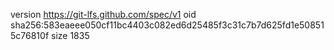 version https://git-lfs.github.com/spec/v1
oid sha256:583eaeee050cf11bc4403c082ed6d25485f3c31c7b7d625fd1e508515c76810f
size 1835
